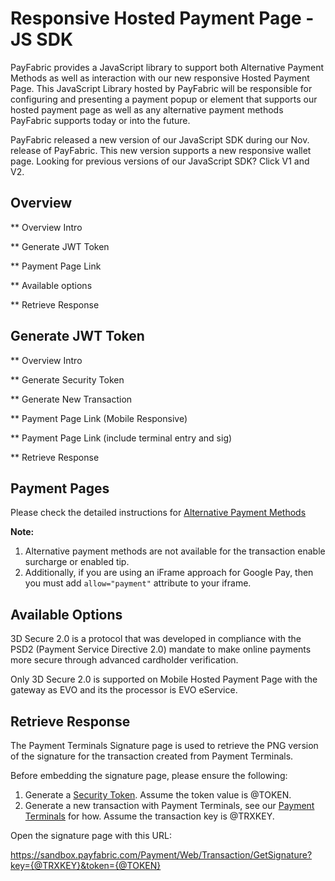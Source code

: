 # Responsive Hosted Payment Page - JS SDK

PayFabric provides a JavaScript library to support both Alternative Payment Methods as well as interaction with our new responsive Hosted Payment Page. This JavaScript Library hosted by PayFabric will be responsible for configuring and presenting a payment popup or element that supports our hosted payment page as well as any alternative payment methods PayFabric supports today or into the future.

PayFabric released a new version of our JavaScript SDK during our Nov. release of PayFabric. This new version supports a new responsive wallet page. Looking for previous versions of our JavaScript SDK? Click V1 and V2.

## Overview

** Overview Intro

** Generate JWT Token

** Payment Page Link

** Available options

** Retrieve Response


## Generate JWT Token

** Overview Intro

** Generate Security Token

** Generate New Transaction

** Payment Page Link (Mobile Responsive)

** Payment Page Link (include terminal entry and sig)

** Retrieve Response


## Payment Pages

Please check the detailed instructions for [Alternative Payment Methods](https://github.com/PayFabric/Portal/blob/master/PayFabric/Sections/APM.md)

<b>Note:</b> 
1. Alternative payment methods are not available for the transaction enable surcharge or enabled tip.
2. Additionally, if you are using an iFrame approach for Google Pay, then you must add `allow="payment"` attribute to your iframe.

## Available Options

3D Secure 2.0 is a protocol that was developed in compliance with the PSD2 (Payment Service Directive 2.0) mandate to make online payments more secure through advanced cardholder verification.

Only 3D Secure 2.0 is supported on Mobile Hosted Payment Page with the gateway as EVO and its the processor is EVO eService.

## Retrieve Response

The Payment Terminals Signature page is used to retrieve the PNG version of the signature for the transaction created from Payment Terminals.

Before embedding the signature page, please ensure the following:

1. Generate a [Security Token](/Sections/Security%20Token.md).  Assume the token value is @TOKEN.
2. Generate a new transaction with Payment Terminals, see our [Payment Terminals](../../../../PayFabric/Portal/blob/master/PayFabric/Sections/Payment%20Terminals.md) for how.  Assume the transaction key is @TRXKEY.

Open the signature page with this URL:

https://sandbox.payfabric.com/Payment/Web/Transaction/GetSignature?key={@TRXKEY}&token={@TOKEN}


